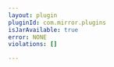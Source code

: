 ```yaml
---
layout: plugin
pluginId: com.mirror.plugins
isJarAvailable: true
error: NONE
violations: []

---
```

